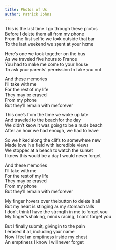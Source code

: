 ```yaml
---
title: Photos of Us
author: Patrick Johns
---
```


This is the last time I go through these photos  
Before I delete them all from my phone  
From the first selfie we took outside that bar  
To the last weekend we spent at your home  

Here’s one we took together on the bus  
As we traveled five hours to France  
You had to make me come to your house  
To ask your parents’ permission to take you out  

And these memories  
I’ll take with me  
For the rest of my life  
They may be erased  
From my phone  
But they’ll remain with me forever  

This one’s from the time we woke up late  
And traveled to the beach for the day  
We didn’t know it was going to be a nude beach  
After an hour we had enough, we had to leave  

So we hiked along the cliffs to somewhere new  
Made love in a field with incredible views  
We stopped at a beach to watch the sunset  
I knew this would be a day I would never forget  

And these memories  
I’ll take with me  
For the rest of my life  
They may be erased  
From my phone  
But they’ll remain with me forever  

My finger hovers over the button to delete it all  
But my heart is stinging as my stomach falls  
I don’t think I have the strength in me to forget you  
My finger’s shaking, mind’s racing, I can’t forget you  

But I finally submit, giving in to the pain  
I erased it all, including your name  
Now I feel an emptiness inside my chest  
An emptiness I know I will never forget  
